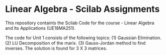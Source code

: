 # Linear Algebra - Scilab Assignments
This repository containts the Scilab Code for the course - Linear Algebra and Its Applications  (UE18MA251).

The code for Unit 1 consists of the following topics:
(1) Gaussian Elimination.
(2) LU Decomposition of the marix.
(3) Gauss-Jordan method to find inverses.
The solution is found for 3 X 3 matrices.
